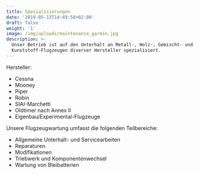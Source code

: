 ```yaml
---
title: Spezialisierungen
date: '2019-05-13T14:49:58+02:00'
draft: false
weight: '1'
image: /img/uploads/maintenance_garmin.jpg
description: >-
  Unser Betrieb ist auf den Unterhalt an Metall-, Holz-, Gemischt- und
  Kunststoff-Flugzeugen diverser Hersteller spezialisiert.
---
```

Hersteller:

* Cessna
* Mooney
* Piper
* Robin
* SIAI-Marchetti
* Oldtimer nach Annex II
* Eigenbau/Experimental-Flugzeuge

Unsere Flugzeugwartung umfasst die folgenden Teilbereiche:

* Allgemeine Unterhalt- und Servicearbeiten
* Reparaturen
* Modifikationen
* Triebwerk und Komponentenwechsel
* Wartung von Bleibatterien
